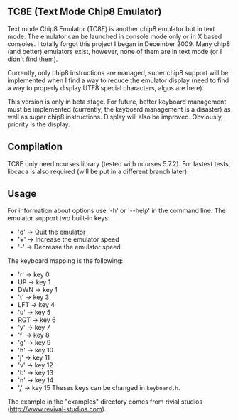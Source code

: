 TC8E (Text Mode Chip8 Emulator)
-------------------------------

Text mode Chip8 Emulator (TC8E) is another chip8 emulator but
in text mode. The emulator can be launched in console mode only or in
X based consoles. I totally forgot this project I began in December
2009. Many chip8 (and better) emulators exist, however, none of them 
are in text mode (or I didn't find them).

Currently, only chip8 instructions are managed, super chip8 support
will be implemented when I find a way to reduce the emulator display
(need to find a way to properly display UTF8 special characters, algos
are here).

This version is only in beta stage. For future, better keyboard
management must be implemented (currently, the keyboard management 
is a disaster) as well as super chip8 instructions. Display
will also be improved. Obviously, priority is the display.


## Compilation ##

TC8E only need ncurses library (tested with ncurses 5.7.2). For lastest tests, libcaca is also required (will be put in a different branch later).


## Usage ##

For information about options use '-h' or '--help' in the command line.
The emulator support two built-in keys:
* 'q' -> Quit the emulator
* '+' -> Increase the emulator speed
* '-' -> Decrease the emulator speed

The keyboard mapping is the following:
* 'r' -> key 0
* UP  -> key 1
* DWN -> key 1
* 't' -> key 3
* LFT -> key 4
* 'u' -> key 5
* RGT -> key 6
* 'y' -> key 7
* 'f' -> key 8
* 'g' -> key 9
* 'h' -> key 10
* 'j' -> key 11
* 'v' -> key 12
* 'b' -> key 13
* 'n' -> key 14
* ',' -> key 15
Theses keys can be changed in `keyboard.h`.

The example in the "examples" directory comes from 
rivial studios (http://www.revival-studios.com). 
